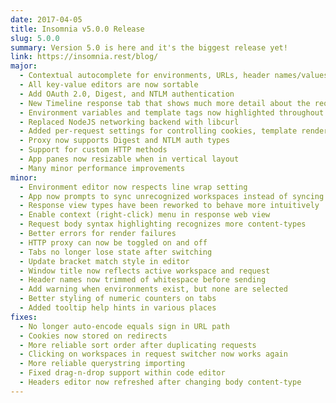 ```yaml
---
date: 2017-04-05
title: Insomnia v5.0.0 Release
slug: 5.0.0
summary: Version 5.0 is here and it's the biggest release yet!
link: https://insomnia.rest/blog/
major:
  - Contextual autocomplete for environments, URLs, header names/values, and more
  - All key-value editors are now sortable
  - Add OAuth 2.0, Digest, and NTLM authentication
  - New Timeline response tab that shows much more detail about the request
  - Environment variables and template tags now highlighted throughout the app
  - Replaced NodeJS networking backend with libcurl
  - Added per-request settings for controlling cookies, template rendering, and URL encoding
  - Proxy now supports Digest and NTLM auth types
  - Support for custom HTTP methods
  - App panes now resizable when in vertical layout
  - Many minor performance improvements
minor:
  - Environment editor now respects line wrap setting
  - App now prompts to sync unrecognized workspaces instead of syncing without asking
  - Response view types have been reworked to behave more intuitively
  - Enable context (right-click) menu in response web view
  - Request body syntax highlighting recognizes more content-types 
  - Better errors for render failures
  - HTTP proxy can now be toggled on and off
  - Tabs no longer lose state after switching
  - Update bracket match style in editor
  - Window title now reflects active workspace and request
  - Header names now trimmed of whitespace before sending
  - Add warning when environments exist, but none are selected
  - Better styling of numeric counters on tabs
  - Added tooltip help hints in various places
fixes:
  - No longer auto-encode equals sign in URL path
  - Cookies now stored on redirects
  - More reliable sort order after duplicating requests
  - Clicking on workspaces in request switcher now works again
  - More reliable querystring importing
  - Fixed drag-n-drop support within code editor
  - Headers editor now refreshed after changing body content-type
---
```


